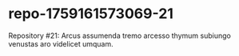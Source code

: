 # repo-1759161573069-21
Repository #21: Arcus assumenda tremo arcesso thymum subiungo venustas aro videlicet umquam.
